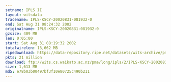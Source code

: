 ```yaml
---
setname: IPLS II
layout: witsdata
tracename: IPLS-KSCY-20020831-081932-0
end: Sat Aug 31 08:24:32 2002
originalname: IPLS-KSCY-20020831-081932-0
gzsize: 409 MB
len: 0:05:00
start: Sat Aug 31 08:19:32 2002
totalwirelen: 13,662 MB
ripedownload: https://data-repository.ripe.net/datasets/wits-archive/pma/long/ipls/2/IPLS-KSCY-20020831-081932-0.gz
pkts: 21 million
download: ftp://wits.cs.waikato.ac.nz/pma/long/ipls/2/IPLS-KSCY-20020831-081932-0.gz
size: 1,613 MB
md5: e78b03b00497bf3f10e80725c490b211
---
```

